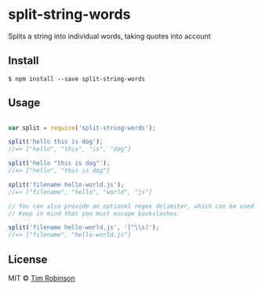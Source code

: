 # split-string-words
Splits a string into individual words, taking quotes into account

## Install
```
$ npm install --save split-string-words
```

## Usage

```js

var split = require('split-string-words');

split('hello this is dog');
//=> ["hello", "this", "is", "dog"]

split('hello "this is dog"');
//=> ["hello", "this is dog"]

split('filename hello-world.js');
//=> ["filename", "hello", "world", "js"]

// You can also provide an optional regex delimiter, which can be used in place of `\w`.
// Keep in mind that you must escape backslashes.

split('filename hello-world.js', '[^\\s]');
//=> ["filename", "hello-world.js"]
```

## License

MIT © [Tim Robinson](http://timjrobinson.com)
